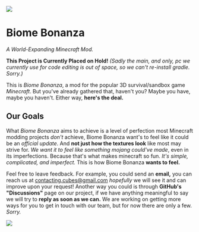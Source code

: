 ![](https://github.com/CyoNearYou/file-storage/blob/extra/minecraft_title_all.png?raw=true)
# Biome Bonanza
*A World-Expanding Minecraft Mod.*

**This Project is Currently Placed on Hold!** *(Sadly the main, and only, pc we currently use for code editing is out of space, so we can't re-install gradle. Sorry.)*

This is *Biome Bonanza*, a mod for the popular 3D survival/sandbox game *Minecraft*. But you've already gathered that, haven't you? Maybe you have, maybe you haven't. Either way, **here's the deal.**

## Our Goals

What *Biome Bonanza* aims to achieve is a level of perfection most Minecraft modding projects *don't* achieve, Biome Bonanza want's to feel like it could be an *official update*. And **not just how the textures look** like most may strive for. *We want it to feel like something mojang could've made*, even in its imperfections. Because that's what makes minecraft so fun. *It's simple, complicated, and imperfect.* This is how Biome Bonanza **wants to feel.**

Feel free to leave feedback. For example, you could send an **email,** you can reach us at contacting.cubes@gmail.com *hopefully* we will see it and can improve upon your request! Another way you could is through **GitHub's "Discussions"** page on our project, if we have anything meaningful to say we will try to **reply as soon as we can.** We are working on getting more ways for you to get in touch with our team, but for now there are only a few. *Sorry.*

![](https://github.com/CyoNearYou/file-storage/blob/main/file%20(5).png?raw=true)
